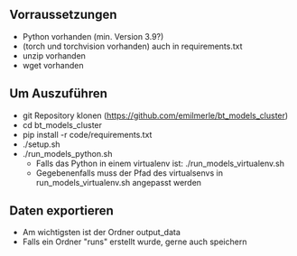 ## Vorraussetzungen
- Python vorhanden (min. Version 3.9?)
- (torch und torchvision vorhanden) auch in requirements.txt
- unzip vorhanden
- wget vorhanden

## Um Auszuführen
- git Repository klonen (https://github.com/emilmerle/bt_models_cluster)
- cd bt_models_cluster
- pip install -r code/requirements.txt
- ./setup.sh
- ./run_models_python.sh
  - Falls das Python in einem virtualenv ist: ./run_models_virtualenv.sh
  - Gegebenenfalls muss der Pfad des virtualsenvs in run_models_virtualenv.sh angepasst werden

## Daten exportieren
- Am wichtigsten ist der Ordner output_data
- Falls ein Ordner "runs" erstellt wurde, gerne auch speichern